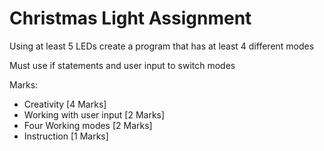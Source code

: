 # Christmas Light Assignment
Using at least 5 LEDs create a program that has at least 4 different modes

Must use if statements and user input to switch modes

Marks:
- Creativity [4 Marks]
- Working with user input [2 Marks]
- Four Working modes [2 Marks]
- Instruction [1 Marks]
